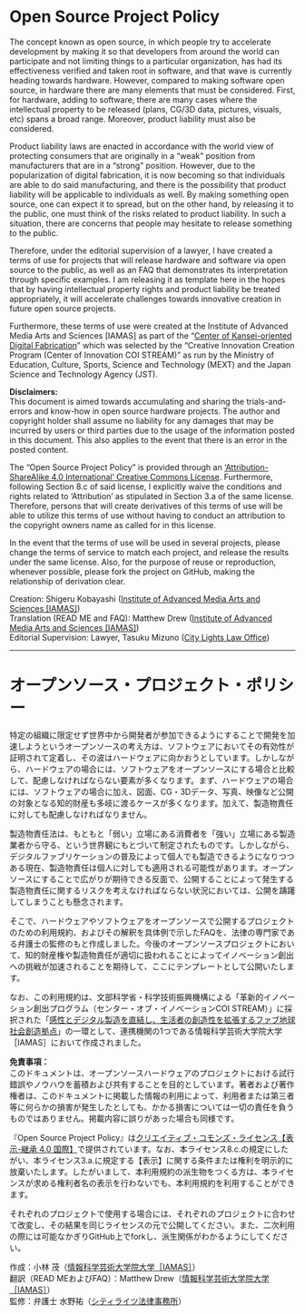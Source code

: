 # Open Source Project Policy

The concept known as open source, in which people try to accelerate development by making it so that developers from around the world can participate and not limiting things to a particular organization, has had its effectiveness verified and taken root in software, and that wave is currently heading towards hardware. However, compared to making software open source, in hardware there are many elements that must be considered. First, for hardware, adding to software, there are many cases where the intellectual property to be released (plans, CG/3D data, pictures, visuals, etc) spans a broad range. Moreover, product liability must also be considered.

Product liability laws are enacted in accordance with the world view of protecting consumers that are originally in a “weak” position from manufacturers that are in a “strong” position. However, due to the popularization of digital fabrication, it is now becoming so that individuals are able to do said manufacturing, and there is the possibility that product liability will be applicable to individuals as well. By making something open source, one can expect it to spread, but on the other hand, by releasing it to the public, one must think of the risks related to product liability. In such a situation, there are concerns that people may hesitate to release something to the public.

Therefore, under the editorial supervision of a lawyer, I have created a terms of use for projects that will release hardware and software via open source to the public, as well as an FAQ that demonstrates its interpretation through specific examples. I am releasing it as template here in the hopes that by having intellectual property rights and product liability be treated appropriately, it will accelerate challenges towards innovative creation in future open source projects.

Furthermore, these terms of use were created at the Institute of Advanced Media Arts and Sciences [IAMAS] as part of the “[Center of Kansei-oriented Digital Fabrication](http://coi.sfc.keio.ac.jp/)” which was selected by the “Creative Innovation Creation Program (Center of Innovation COI STREAM)” as run by the Ministry of Education, Culture, Sports, Science and Technology (MEXT) and the Japan Science and Technology Agency (JST).

**Disclaimers:**  
This document is aimed towards accumulating and sharing the trials-and-errors and know-how in open source hardware projects. The author and copyright holder shall assume no liability for any damages that may be incurred by users or third parties due to the usage of the information posted in this document. This also applies to the event that there is an error in the posted content.

The “Open Source Project Policy” is provided through an [‘Attribution-ShareAlike 4.0 International’ Creative Commons License](http://creativecommons.org/licenses/by-sa/4.0/deed). Furthermore, following Section 8.c of said license, I explicitly waive the conditions and rights related to ‘Attribution’ as stipulated in Section 3.a of the same license. Therefore, persons that will create derivatives of this terms of use will be able to utilize this terms of use without having to conduct an attribution to the copyright owners name as called for in this license.

In the event that the terms of use will be used in several projects, please change the terms of service to match each project, and release the results under the same license. Also, for the purpose of reuse or reproduction, whenever possible, please fork the project on GitHub, making the relationship of derivation clear.

Creation: Shigeru Kobayashi ([Institute of Advanced Media Arts and Sciences [IAMAS]](http://www.iamas.ac.jp/en/))  
Translation (READ ME and FAQ): Matthew Drew ([Institute of Advanced Media Arts and Sciences [IAMAS]](http://www.iamas.ac.jp/en/))  
Editorial Supervision: Lawyer, Tasuku Mizuno ([City Lights Law Office](http://citylights-lawoffice.tumblr.com/))

---

# オープンソース・プロジェクト・ポリシー

特定の組織に限定せず世界中から開発者が参加できるようにすることで開発を加速しようというオープンソースの考え方は、ソフトウェアにおいてその有効性が証明されて定着し、その波はハードウェアに向かおうとしています。しかしながら、ハードウェアの場合には、ソフトウェアをオープンソースにする場合と比較して、配慮しなければならない要素が多くなります。まず、ハードウェアの場合には、ソフトウェアの場合に加え、図面、CG・3Dデータ、写真、映像など公開の対象となる知的財産も多岐に渡るケースが多くなります。加えて、製造物責任に対しても配慮しなければなりません。

製造物責任法は、もともと「弱い」立場にある消費者を「強い」立場にある製造業者から守る、という世界観にもとづいて制定されたものです。しかしながら、デジタルファブリケーションの普及によって個人でも製造できるようになりつつある現在、製造物責任は個人に対しても適用される可能性があります。オープンソースにすることで広がりが期待できる反面で、公開することによって発生する製造物責任に関するリスクを考えなければならない状況においては、公開を躊躇してしまうことも懸念されます。

そこで、ハードウェアやソフトウェアをオープンソースで公開するプロジェクトのための利用規約、およびその解釈を具体例で示したFAQを、法律の専門家である弁護士の監修のもと作成しました。今後のオープンソースプロジェクトにおいて、知的財産権や製造物責任が適切に扱われることによってイノベーション創出への挑戦が加速されることを期待して、ここにテンプレートとして公開いたします。

なお、この利用規約は、文部科学省・科学技術振興機構による「革新的イノベーション創出プログラム（センター・オブ・イノベーションCOI STREAM）」に採択された「[感性とデジタル製造を直結し、生活者の創造性を拡張するファブ地球社会創造拠点](http://coi.sfc.keio.ac.jp/)」の一環として、連携機関の1つである情報科学芸術大学院大学［IAMAS］において作成されました。

**免責事項：**  
このドキュメントは、オープンソースハードウェアのプロジェクトにおける試行錯誤やノウハウを蓄積および共有することを目的としています。著者および著作権者は、このドキュメントに掲載した情報の利用によって、利用者または第三者等に何らかの損害が発生したとしても、かかる損害については一切の責任を負うものではありません。掲載内容に誤りがあった場合も同様です。

『Open Source Project Policy』は[クリエイティブ・コモンズ・ライセンス【表示-継承 4.0 国際】](http://creativecommons.org/licenses/by-sa/4.0/deed.ja)で提供されています。なお、本ライセンス8.c.の規定にしたがい、本ライセンス3.a.に規定する【表示】に関する条件または権利を明示的に放棄いたします。したがいまして、本利用規約の派生物をつくる方は、本ライセンスが求める権利者名の表示を行わないでも、本利用規約を利用することができます。

それぞれのプロジェクトで使用する場合には、それぞれのプロジェクトに合わせて改変し、その結果を同じライセンスの元で公開してください。また、二次利用の際には可能なかぎりGitHub上でforkし、派生関係がわかるようにしてください。

作成：小林 茂（[情報科学芸術大学院大学［IAMAS］](http://www.iamas.ac.jp/)）  
翻訳（READ MEおよびFAQ）：Matthew Drew（[情報科学芸術大学院大学［IAMAS］](http://www.iamas.ac.jp/)）  
監修：弁護士 水野祐（[シティライツ法律事務所](http://citylights-lawoffice.tumblr.com/)）